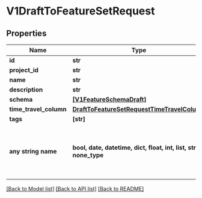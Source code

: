 # V1DraftToFeatureSetRequest


## Properties
Name | Type | Description | Notes
------------ | ------------- | ------------- | -------------
**id** | **str** |  | [optional] 
**project_id** | **str** |  | [optional] 
**name** | **str** |  | [optional] 
**description** | **str** |  | [optional] 
**schema** | [**[V1FeatureSchemaDraft]**](V1FeatureSchemaDraft.md) |  | [optional] 
**time_travel_column** | [**DraftToFeatureSetRequestTimeTravelColumn**](DraftToFeatureSetRequestTimeTravelColumn.md) |  | [optional] 
**tags** | **[str]** |  | [optional] 
**any string name** | **bool, date, datetime, dict, float, int, list, str, none_type** | any string name can be used but the value must be the correct type | [optional]

[[Back to Model list]](../README.md#documentation-for-models) [[Back to API list]](../README.md#documentation-for-api-endpoints) [[Back to README]](../README.md)



